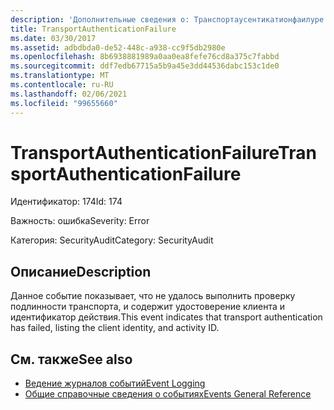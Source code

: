 ```yaml
---
description: 'Дополнительные сведения о: Транспортаусентикатионфаилуре'
title: TransportAuthenticationFailure
ms.date: 03/30/2017
ms.assetid: adbdbda0-de52-448c-a938-cc9f5db2980e
ms.openlocfilehash: 8b6938881989a0aa0ea8fefe76cd8a375c7fabbd
ms.sourcegitcommit: ddf7edb67715a5b9a45e3dd44536dabc153c1de0
ms.translationtype: MT
ms.contentlocale: ru-RU
ms.lasthandoff: 02/06/2021
ms.locfileid: "99655660"
---
```

# <a name="transportauthenticationfailure"></a><span data-ttu-id="13719-103">TransportAuthenticationFailure</span><span class="sxs-lookup"><span data-stu-id="13719-103">TransportAuthenticationFailure</span></span>

<span data-ttu-id="13719-104">Идентификатор: 174</span><span class="sxs-lookup"><span data-stu-id="13719-104">Id: 174</span></span>  
  
 <span data-ttu-id="13719-105">Важность: ошибка</span><span class="sxs-lookup"><span data-stu-id="13719-105">Severity: Error</span></span>  
  
 <span data-ttu-id="13719-106">Категория: SecurityAudit</span><span class="sxs-lookup"><span data-stu-id="13719-106">Category: SecurityAudit</span></span>  
  
## <a name="description"></a><span data-ttu-id="13719-107">Описание</span><span class="sxs-lookup"><span data-stu-id="13719-107">Description</span></span>  

 <span data-ttu-id="13719-108">Данное событие показывает, что не удалось выполнить проверку подлинности транспорта, и содержит удостоверение клиента и идентификатор действия.</span><span class="sxs-lookup"><span data-stu-id="13719-108">This event indicates that transport authentication has failed, listing the client identity, and activity ID.</span></span>  
  
## <a name="see-also"></a><span data-ttu-id="13719-109">См. также</span><span class="sxs-lookup"><span data-stu-id="13719-109">See also</span></span>

- [<span data-ttu-id="13719-110">Ведение журналов событий</span><span class="sxs-lookup"><span data-stu-id="13719-110">Event Logging</span></span>](index.md)
- [<span data-ttu-id="13719-111">Общие справочные сведения о событиях</span><span class="sxs-lookup"><span data-stu-id="13719-111">Events General Reference</span></span>](events-general-reference.md)
